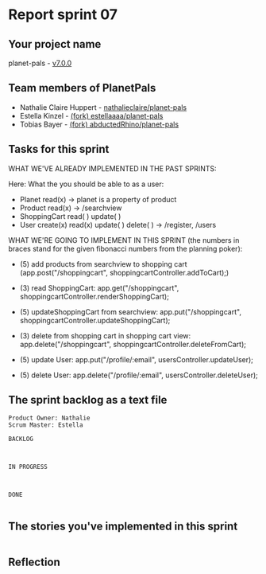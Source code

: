 # Report sprint 07

## Your project name

planet-pals - [v7.0.0](https://github.com/nathalieclaire/planet-pals/releases/tag/v7.0.0)

## Team members of PlanetPals

* Nathalie Claire Huppert - [nathalieclaire/planet-pals](https://github.com/nathalieclaire/planet-pals)
* Estella Kinzel - [(fork) estellaaaa/planet-pals](https://github.com/estellaaaa/planet-pals)
* Tobias Bayer - [(fork) abductedRhino/planet-pals](https://github.com/abductedRhino/planet-pals)

## Tasks for this sprint

WHAT WE'VE ALREADY IMPLEMENTED IN THE PAST SPRINTS:

Here: What the you should be able to as a user:

* Planet       read(x) -> planet is a property of product
* Product      read(x) -> /searchview
* ShoppingCart read( ) update( )
* User         create(x) read(x) update( ) delete( ) -> /register, /users

WHAT WE'RE GOING TO IMPLEMENT IN THIS SPRINT (the numbers in braces stand 
for the given fibonacci numbers from the planning poker):

* (5) add products from searchview to shopping cart (app.post("/shoppingcart", shoppingcartController.addToCart);)
* (3) read ShoppingCart: app.get("/shoppingcart", shoppingcartController.renderShoppingCart);
* (5) updateShoppingCart from searchview: app.put("/shoppingcart", shoppingcartController.updateShoppingCart);
* (3) delete from shopping cart in shopping cart view: app.delete("/shoppingcart", shoppingcartController.deleteFromCart);

* (5) update User: app.put("/profile/:email", usersController.updateUser);
* (5) delete User: app.delete("/profile/:email", usersController.deleteUser);

## The sprint backlog as a text file

```
Product Owner: Nathalie
Scrum Master: Estella

BACKLOG



IN PROGRESS



DONE


```

## The stories you've implemented in this sprint

```

```

## Reflection
